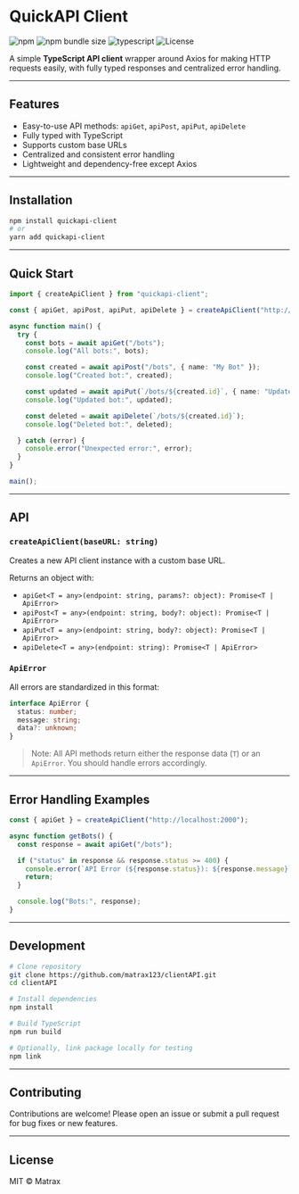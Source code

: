 # QuickAPI Client

![npm](https://img.shields.io/npm/v/quickapi-client?color=blue) ![npm bundle size](https://img.shields.io/bundlephobia/minzip/quickapi-client) ![typescript](https://img.shields.io/badge/TypeScript-Yes-blue) ![License](https://img.shields.io/npm/l/quickapi-client)

A simple **TypeScript API client** wrapper around Axios for making HTTP requests easily, with fully typed responses and centralized error handling.

---

## Features

* Easy-to-use API methods: `apiGet`, `apiPost`, `apiPut`, `apiDelete`
* Fully typed with TypeScript
* Supports custom base URLs
* Centralized and consistent error handling
* Lightweight and dependency-free except Axios

---

## Installation

```bash
npm install quickapi-client
# or
yarn add quickapi-client
```

---

## Quick Start

```ts
import { createApiClient } from "quickapi-client";

const { apiGet, apiPost, apiPut, apiDelete } = createApiClient("http://localhost:2000");

async function main() {
  try {
    const bots = await apiGet("/bots");
    console.log("All bots:", bots);

    const created = await apiPost("/bots", { name: "My Bot" });
    console.log("Created bot:", created);

    const updated = await apiPut(`/bots/${created.id}`, { name: "Updated Bot" });
    console.log("Updated bot:", updated);

    const deleted = await apiDelete(`/bots/${created.id}`);
    console.log("Deleted bot:", deleted);

  } catch (error) {
    console.error("Unexpected error:", error);
  }
}

main();
```

---

## API

### `createApiClient(baseURL: string)`

Creates a new API client instance with a custom base URL.

Returns an object with:

* `apiGet<T = any>(endpoint: string, params?: object): Promise<T | ApiError>`
* `apiPost<T = any>(endpoint: string, body?: object): Promise<T | ApiError>`
* `apiPut<T = any>(endpoint: string, body?: object): Promise<T | ApiError>`
* `apiDelete<T = any>(endpoint: string): Promise<T | ApiError>`

### `ApiError`

All errors are standardized in this format:

```ts
interface ApiError {
  status: number;
  message: string;
  data?: unknown;
}
```

> Note: All API methods return either the response data (`T`) or an `ApiError`. You should handle errors accordingly.

---

## Error Handling Examples

```ts
const { apiGet } = createApiClient("http://localhost:2000");

async function getBots() {
  const response = await apiGet("/bots");

  if ("status" in response && response.status >= 400) {
    console.error(`API Error (${response.status}): ${response.message}`);
    return;
  }

  console.log("Bots:", response);
}
```

---

## Development

```bash
# Clone repository
git clone https://github.com/matrax123/clientAPI.git
cd clientAPI

# Install dependencies
npm install

# Build TypeScript
npm run build

# Optionally, link package locally for testing
npm link
```

---

## Contributing

Contributions are welcome! Please open an issue or submit a pull request for bug fixes or new features.

---

## License

MIT © Matrax